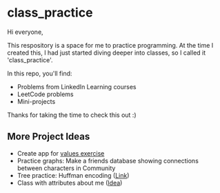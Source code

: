 # class_practice
Hi everyone,

This respository is a space for me to practice programming. At the time I created this, I had just started diving deeper into classes, so I called it 'class_practice'.

In this repo, you'll find:
- Problems from LinkedIn Learning courses
- LeetCode problems
- Mini-projects

Thanks for taking the time to check this out :)

## More Project Ideas
- Create app for [values exercise](http://webmedia.jcu.edu/advising/files/2016/02/Core-Values-Exercise.pdf)
- Practice graphs: Make a friends database showing connections between characters in Community
- Tree practice: Huffman encoding ([Link](https://www.geeksforgeeks.org/huffman-coding-greedy-algo-3/))
- Class with attributes about me ([Idea](https://www.linkedin.com/in/alyssa-fedgo-mph/overlay/background-image/))